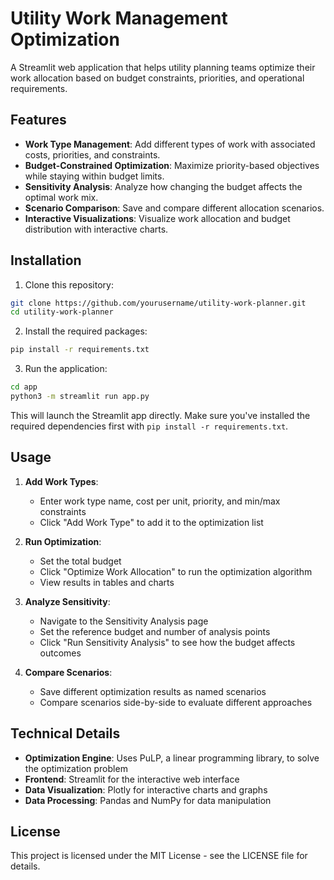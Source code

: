 # Utility Work Management Optimization

A Streamlit web application that helps utility planning teams optimize their work allocation based on budget constraints, priorities, and operational requirements.

## Features

- **Work Type Management**: Add different types of work with associated costs, priorities, and constraints.
- **Budget-Constrained Optimization**: Maximize priority-based objectives while staying within budget limits.
- **Sensitivity Analysis**: Analyze how changing the budget affects the optimal work mix.
- **Scenario Comparison**: Save and compare different allocation scenarios.
- **Interactive Visualizations**: Visualize work allocation and budget distribution with interactive charts.

## Installation

1. Clone this repository:
```bash
git clone https://github.com/yourusername/utility-work-planner.git
cd utility-work-planner
```

2. Install the required packages:
```bash
pip install -r requirements.txt
```

3. Run the application:
```bash
cd app
python3 -m streamlit run app.py
```
This will launch the Streamlit app directly. Make sure you've installed the required dependencies first with `pip install -r requirements.txt`.

## Usage

1. **Add Work Types**:
   - Enter work type name, cost per unit, priority, and min/max constraints
   - Click "Add Work Type" to add it to the optimization list

2. **Run Optimization**:
   - Set the total budget
   - Click "Optimize Work Allocation" to run the optimization algorithm
   - View results in tables and charts

3. **Analyze Sensitivity**:
   - Navigate to the Sensitivity Analysis page
   - Set the reference budget and number of analysis points
   - Click "Run Sensitivity Analysis" to see how the budget affects outcomes

4. **Compare Scenarios**:
   - Save different optimization results as named scenarios
   - Compare scenarios side-by-side to evaluate different approaches

## Technical Details

- **Optimization Engine**: Uses PuLP, a linear programming library, to solve the optimization problem
- **Frontend**: Streamlit for the interactive web interface
- **Data Visualization**: Plotly for interactive charts and graphs
- **Data Processing**: Pandas and NumPy for data manipulation

## License

This project is licensed under the MIT License - see the LICENSE file for details.